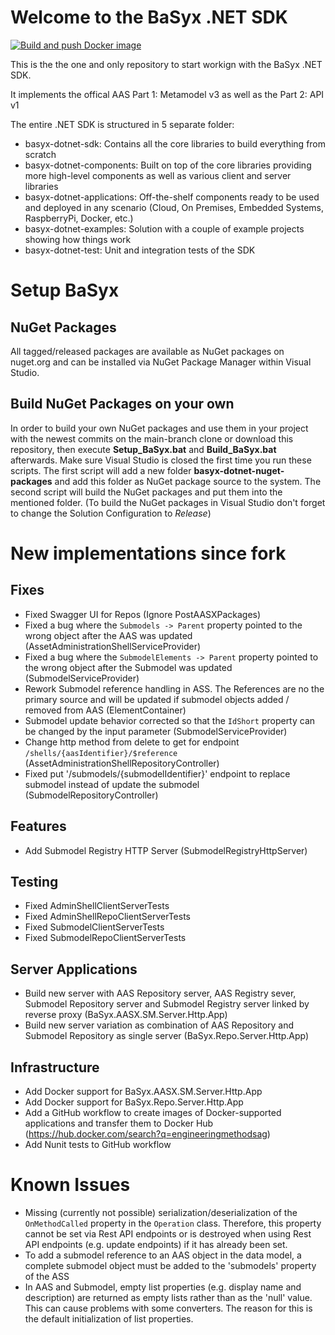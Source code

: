 ﻿# Welcome to the BaSyx .NET SDK

[![Build and push Docker image](https://github.com/fluid40/basyx-dotnet/actions/workflows/aasx-sm-server-docker-image.yml/badge.svg)](https://github.com/fluid40/basyx-dotnet/actions/workflows/aasx-sm-server-docker-image.yml)

This is the the one and only repository to start workign with the BaSyx .NET SDK.

It implements the offical AAS Part 1: Metamodel v3 as well as the Part 2: API v1

The entire .NET SDK is structured in 5 separate folder:
- basyx-dotnet-sdk: Contains all the core libraries to build everything from scratch
- basyx-dotnet-components: Built on top of the core libraries providing more high-level components as well as various client and server libraries
- basyx-dotnet-applications: Off-the-shelf components ready to be used and deployed in any scenario (Cloud, On Premises, Embedded Systems, RaspberryPi, Docker, etc.)
- basyx-dotnet-examples: Solution with a couple of example projects showing how things work
- basyx-dotnet-test: Unit and integration tests of the SDK

# Setup BaSyx

## NuGet Packages
All tagged/released packages are available as NuGet packages on nuget.org and can be installed via NuGet Package Manager within Visual Studio.

## Build NuGet Packages on your own
In order to build your own NuGet packages and use them in your project with the newest commits on the main-branch clone or download this repository, then execute **Setup_BaSyx.bat** and **Build_BaSyx.bat** afterwards. 
Make sure Visual Studio is closed the first time you run these scripts. The first script will add a new folder **basyx-dotnet-nuget-packages** and add this folder as NuGet package source to the system. The second script will build the NuGet packages and put them into the mentioned folder. (To build the NuGet packages in Visual Studio don't forget to change the Solution Configuration to *Release*)

# New implementations since fork
## Fixes
- Fixed Swagger UI for Repos (Ignore PostAASXPackages)
- Fixed a bug where the `Submodels -> Parent` property pointed to the wrong object after the AAS was updated (AssetAdministrationShellServiceProvider)
- Fixed a bug where the `SubmodelElements -> Parent` property pointed to the wrong object after the Submodel was updated (SubmodelServiceProvider)
- Rework Submodel reference handling in ASS. The References are no the primary source and will be updated if submodel objects added / removed from AAS (ElementContainer)
- Submodel update behavior corrected so that the `IdShort` property can be changed by the input parameter (SubmodelServiceProvider)
- Change http method from delete to get for endpoint `/shells/{aasIdentifier}/$reference` (AssetAdministrationShellRepositoryController)
- Fixed put '/submodels/{submodelIdentifier}' endpoint to replace submodel instead of update the submodel (SubmodelRepositoryController)

## Features
- Add Submodel Registry HTTP Server (SubmodelRegistryHttpServer)

## Testing
- Fixed AdminShellClientServerTests
- Fixed AdminShellRepoClientServerTests
- Fixed SubmodelClientServerTests
- Fixed SubmodelRepoClientServerTests

## Server Applications
- Build new server with AAS Repository server, AAS Registry sever, Submodel Repository server and Submodel Registry server linked by reverse proxy (BaSyx.AASX.SM.Server.Http.App)
- Build new server variation as combination of AAS Repository and Submodel Repository as single server (BaSyx.Repo.Server.Http.App)


## Infrastructure
- Add Docker support for BaSyx.AASX.SM.Server.Http.App
- Add Docker support for BaSyx.Repo.Server.Http.App
- Add a GitHub workflow to create images of Docker-supported applications and transfer them to Docker Hub (https://hub.docker.com/search?q=engineeringmethodsag)
- Add Nunit tests to GitHub workflow

# Known Issues
- Missing (currently not possible) serialization/deserialization of the `OnMethodCalled` property in the `Operation` class. Therefore, this property cannot be set via Rest API endpoints or is destroyed when using Rest API endpoints (e.g. update endpoints) if it has already been set.
- To add a submodel reference to an AAS object in the data model, a complete submodel object must be added to the 'submodels' property of the ASS
- In AAS and Submodel, empty list properties (e.g. display name and description) are returned as empty lists rather than as the 'null' value. This can cause problems with some converters. The reason for this is the default initialization of list properties.